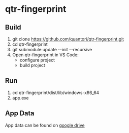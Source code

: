 # qtr-fingerprint
## Build
1. git clone https://github.com/quantori/qtr-fingerprint.git
2. cd qtr-fingerprint
3. git submodule update --init --recursive
4. Open qtr-fingerprint in VS Code:
   - configure project
   - build project
## Run
1. cd qtr-fingerprint/dist/lib/windows-x86_64
2. app.exe

## App Data
App data can be found on [google drive](https://drive.google.com/drive/u/3/folders/1VrQjWSKFtYdBeHLVDyrCrQFrxso3j45w)
